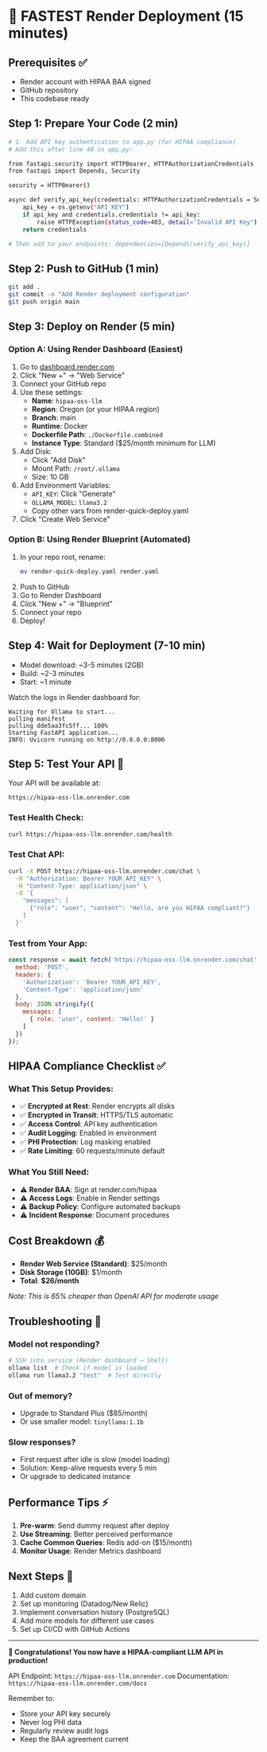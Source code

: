 # 🚀 FASTEST Render Deployment (15 minutes)

## Prerequisites ✅
- Render account with HIPAA BAA signed
- GitHub repository
- This codebase ready

## Step 1: Prepare Your Code (2 min)
```bash
# 1. Add API key authentication to app.py (for HIPAA compliance)
# Add this after line 40 in app.py:

from fastapi.security import HTTPBearer, HTTPAuthorizationCredentials
from fastapi import Depends, Security

security = HTTPBearer()

async def verify_api_key(credentials: HTTPAuthorizationCredentials = Security(security)):
    api_key = os.getenv("API_KEY")
    if api_key and credentials.credentials != api_key:
        raise HTTPException(status_code=403, detail="Invalid API Key")
    return credentials

# Then add to your endpoints: dependencies=[Depends(verify_api_key)]
```

## Step 2: Push to GitHub (1 min)
```bash
git add .
git commit -m "Add Render deployment configuration"
git push origin main
```

## Step 3: Deploy on Render (5 min)

### Option A: Using Render Dashboard (Easiest)
1. Go to [dashboard.render.com](https://dashboard.render.com)
2. Click "New +" → "Web Service"
3. Connect your GitHub repo
4. Use these settings:
   - **Name**: `hipaa-oss-llm`
   - **Region**: Oregon (or your HIPAA region)
   - **Branch**: main
   - **Runtime**: Docker
   - **Dockerfile Path**: `./Dockerfile.combined`
   - **Instance Type**: Standard ($25/month minimum for LLM)
5. Add Disk:
   - Click "Add Disk"
   - Mount Path: `/root/.ollama`
   - Size: 10 GB
6. Add Environment Variables:
   - `API_KEY`: Click "Generate" 
   - `OLLAMA_MODEL`: `llama3.2`
   - Copy other vars from render-quick-deploy.yaml
7. Click "Create Web Service"

### Option B: Using Render Blueprint (Automated)
1. In your repo root, rename:
   ```bash
   mv render-quick-deploy.yaml render.yaml
   ```
2. Push to GitHub
3. Go to Render Dashboard
4. Click "New +" → "Blueprint"
5. Connect your repo
6. Deploy!

## Step 4: Wait for Deployment (7-10 min)
- Model download: ~3-5 minutes (2GB)
- Build: ~2-3 minutes
- Start: ~1 minute

Watch the logs in Render dashboard for:
```
Waiting for Ollama to start...
pulling manifest
pulling dde5aa3fc5ff... 100%
Starting FastAPI application...
INFO: Uvicorn running on http://0.0.0.0:8000
```

## Step 5: Test Your API 🎉

Your API will be available at:
```
https://hipaa-oss-llm.onrender.com
```

### Test Health Check:
```bash
curl https://hipaa-oss-llm.onrender.com/health
```

### Test Chat API:
```bash
curl -X POST https://hipaa-oss-llm.onrender.com/chat \
  -H "Authorization: Bearer YOUR_API_KEY" \
  -H "Content-Type: application/json" \
  -d '{
    "messages": [
      {"role": "user", "content": "Hello, are you HIPAA compliant?"}
    ]
  }'
```

### Test from Your App:
```javascript
const response = await fetch('https://hipaa-oss-llm.onrender.com/chat', {
  method: 'POST',
  headers: {
    'Authorization': 'Bearer YOUR_API_KEY',
    'Content-Type': 'application/json'
  },
  body: JSON.stringify({
    messages: [
      { role: 'user', content: 'Hello!' }
    ]
  })
});
```

## HIPAA Compliance Checklist ✅

### What This Setup Provides:
- ✅ **Encrypted at Rest**: Render encrypts all disks
- ✅ **Encrypted in Transit**: HTTPS/TLS automatic
- ✅ **Access Control**: API key authentication
- ✅ **Audit Logging**: Enabled in environment
- ✅ **PHI Protection**: Log masking enabled
- ✅ **Rate Limiting**: 60 requests/minute default

### What You Still Need:
- ⚠️ **Render BAA**: Sign at render.com/hipaa
- ⚠️ **Access Logs**: Enable in Render settings
- ⚠️ **Backup Policy**: Configure automated backups
- ⚠️ **Incident Response**: Document procedures

## Cost Breakdown 💰
- **Render Web Service (Standard)**: $25/month
- **Disk Storage (10GB)**: $1/month
- **Total**: **$26/month**

*Note: This is 65% cheaper than OpenAI API for moderate usage*

## Troubleshooting 🔧

### Model not responding?
```bash
# SSH into service (Render dashboard → Shell)
ollama list  # Check if model is loaded
ollama run llama3.2 "test"  # Test directly
```

### Out of memory?
- Upgrade to Standard Plus ($85/month)
- Or use smaller model: `tinyllama:1.1b`

### Slow responses?
- First request after idle is slow (model loading)
- Solution: Keep-alive requests every 5 min
- Or upgrade to dedicated instance

## Performance Tips ⚡
1. **Pre-warm**: Send dummy request after deploy
2. **Use Streaming**: Better perceived performance
3. **Cache Common Queries**: Redis add-on ($15/month)
4. **Monitor Usage**: Render Metrics dashboard

## Next Steps 🎯
1. Add custom domain
2. Set up monitoring (Datadog/New Relic)
3. Implement conversation history (PostgreSQL)
4. Add more models for different use cases
5. Set up CI/CD with GitHub Actions

---

**🎉 Congratulations! You now have a HIPAA-compliant LLM API in production!**

API Endpoint: `https://hipaa-oss-llm.onrender.com`
Documentation: `https://hipaa-oss-llm.onrender.com/docs`

Remember to:
- Store your API key securely
- Never log PHI data
- Regularly review audit logs
- Keep the BAA agreement current